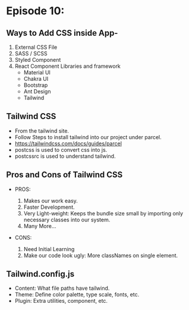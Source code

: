 # Episode 10:

## Ways to Add CSS inside App-

1. External CSS File
2. SASS / SCSS
3. Styled Component
4. React Component Libraries and framework
    - Material UI
    - Chakra UI
    - Bootstrap
    - Ant Design
    - Tailwind

## Tailwind CSS

-   From the tailwind site.
-   Follow Steps to install tailwind into our project under parcel.
-   https://tailwindcss.com/docs/guides/parcel
-   postcss is used to convert css into js.
-   postcssrc is used to understand tailwind.

## Pros and Cons of Tailwind CSS

-   PROS:

    1. Makes our work easy.
    2. Faster Development.
    3. Very Light-weight: Keeps the bundle size small by importing only necessary classes into our system.
    4. Many More...

-   CONS:
    1. Need Initial Learning
    2. Make our code look ugly: More classNames on single element.

## Tailwind.config.js

-   Content: What file paths have tailwind.
-   Theme: Define color palette, type scale, fonts, etc.
-   Plugin: Extra utilities, component, etc.

